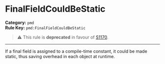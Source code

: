 # FinalFieldCouldBeStatic
**Category:** `pmd`<br/>
**Rule Key:** `pmd:FinalFieldCouldBeStatic`<br/>
> :warning: This rule is **deprecated** in favour of [S1170](https://rules.sonarsource.com/java/RSPEC-1170).

-----

If a final field is assigned to a compile-time constant, it could be made static, thus saving overhead in each object at runtime.
